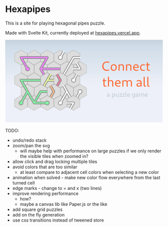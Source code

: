 # Hexapipes

This is a site for playing hexagonal pipes puzzle.

Made with Svelte Kit, currently deployed at [hexapipes.vercel.app](https://hexapipes.vercel.app/hexagonal/5/1).


![A half-finished example of a hexagonal pipes puzzle](/static/og_image_v1.png)

TODO:

- undo/redo stack
- zoom/pan the svg
    - will maybe help with performance on large puzzles if we only render the visible tiles when zoomed in?
- allow click and drag locking multiple tiles
- avoid colors that are too similar
    - at least compare to adjacent cell colors when selecting a new color
- animation when solved - make new color flow everywhere from the last turned cell
- edge marks - change to = and x (two lines)
- improve rendering performance
    - how?
    - maybe a canvas lib like Paper.js or the like
- add square grid puzzles
- add on the fly generation
- use css transitions instead of tweened store